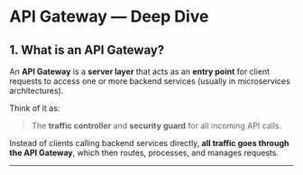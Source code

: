 # API Gateway — Deep Dive

## 1. What is an API Gateway?

An **API Gateway** is a **server layer** that acts as an **entry point** for client requests to access one or more backend services (usually in microservices architectures).

Think of it as:

> The **traffic controller** and **security guard** for all incoming API calls.

Instead of clients calling backend services directly, **all traffic goes through the API Gateway**, which then routes, processes, and manages requests.

---
